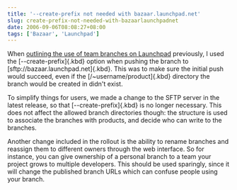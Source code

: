```yaml
---
title: '--create-prefix not needed with bazaar.launchpad.net'
slug: create-prefix-not-needed-with-bazaarlaunchpadnet
date: 2006-09-06T08:08:27+08:00
tags: ['Bazaar', 'Launchpad']
---
```


When [outlining the use of team branches on
Launchpad](http://blogs.gnome.org/view/jamesh/2006/08/17/1) previously,
I used the [\--create-prefix]{.kbd} option when pushing the branch to
[sftp://bazaar.launchpad.net]{.kbd}. This was to make sure the initial
push would succeed, even if the [/\~username/product]{.kbd} directory
the branch would be created in didn\'t exist.

To simplify things for users, we made a change to the SFTP server in the
latest release, so that [\--create-prefix]{.kbd} is no longer necessary.
This does not affect the allowed branch directories though: the
structure is used to associate the branches with products, and decide
who can write to the branches.

Another change included in the rollout is the ability to rename branches
and reassign them to different owners through the web interface. So for
instance, you can give ownership of a personal branch to a team your
project grows to multiple developers. This should be used sparingly,
since it will change the published branch URLs which can confuse people
using your branch.

